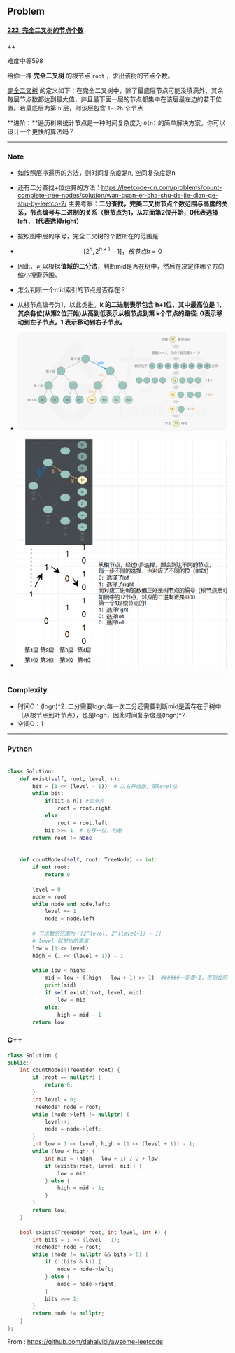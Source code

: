 ## Problem

#### [222. 完全二叉树的节点个数](https://leetcode-cn.com/problems/count-complete-tree-nodes/)

++

难度中等598

给你一棵 **完全二叉树** 的根节点 `root` ，求出该树的节点个数。

[完全二叉树](https://baike.baidu.com/item/完全二叉树/7773232?fr=aladdin) 的定义如下：在完全二叉树中，除了最底层节点可能没填满外，其余每层节点数都达到最大值，并且最下面一层的节点都集中在该层最左边的若干位置。若最底层为第 `h` 层，则该层包含 `1~ 2h` 个节点

**进阶：**遍历树来统计节点是一种时间复杂度为 `O(n)` 的简单解决方案。你可以设计一个更快的算法吗？

------

### Note

- 如按照层序遍历的方法，则时间复杂度是n, 空间复杂度是n

- 还有二分查找+位运算的方法：https://leetcode-cn.com/problems/count-complete-tree-nodes/solution/wan-quan-er-cha-shu-de-jie-dian-ge-shu-by-leetco-2/  主要考察：**二分查找，完美二叉树节点个数范围与高度的关系，节点编号与二进制的关系（根节点为1，从左面第2位开始，0代表选择left， 1代表选择right）**

- 按照图中层的序号，完全二叉树的个数所在的范围是

- $$
  [2^{h}, 2^{h+1}-1]， 根节点h=0
  $$

- 因此，可以根据**值域的二分法**，判断mid是否在树中，然后在决定往哪个方向缩小搜索范围。

- 怎么判断一个mid索引的节点是否存在？

- 从根节点编号为1，以此类推。**k 的二进制表示包含 h+1位，其中最高位是 1，其余各位(从第2位开始)从高到低表示从根节点到第 k个节点的路径: 0表示移动到左子节点，1 表示移动到右子节点。**

- ![img](imgs/1.png)

- ![image-20220508163724526](imgs/image-20220508163724526.png)

------

### Complexity

- 时间O：(logn)^2.   二分需要logn,每一次二分还需要判断mid是否存在于树中（从根节点到叶节点），也是logn，因此时间复杂度是(logn)^2.
- 空间O：1

------

### Python

```python

class Solution:
    def exist(self, root, level, n):
        bit = (1 << (level - 1))  # 从右开始数，第level位
        while bit:
            if(bit & n): #右节点
                root = root.right
            else:
                root = root.left
            bit >>= 1  # 右移一位，判断
        return root != None


    def countNodes(self, root: TreeNode) -> int:
        if not root:
            return 0

        level = 0
        node = root
        while node and node.left:
            level += 1
            node = node.left
        
        # 节点数的范围为：[2^level, 2^(level+1) - 1]
        # level 就是树的高度
        low = (1 << level)
        high = (1 << (level + 1)) - 1

        while low < high:
            mid = low + ((high - low + 1) >> 1)  ######一定要+1，否则会陷入死循环, 移位需要加上()
            print(mid)
            if self.exist(root, level, mid):
                low = mid
            else:
                high = mid - 1
        return low
```

### C++

```C++
class Solution {
public:
    int countNodes(TreeNode* root) {
        if (root == nullptr) {
            return 0;
        }
        int level = 0;
        TreeNode* node = root;
        while (node->left != nullptr) {
            level++;
            node = node->left;
        }
        int low = 1 << level, high = (1 << (level + 1)) - 1;
        while (low < high) {
            int mid = (high - low + 1) / 2 + low;
            if (exists(root, level, mid)) {
                low = mid;
            } else {
                high = mid - 1;
            }
        }
        return low;
    }

    bool exists(TreeNode* root, int level, int k) {
        int bits = 1 << (level - 1); 
        TreeNode* node = root;
        while (node != nullptr && bits > 0) {
            if (!(bits & k)) {
                node = node->left;
            } else {
                node = node->right;
            }
            bits >>= 1;
        }
        return node != nullptr;
    }
};

```



From : https://github.com/dahaiyidi/awsome-leetcode
